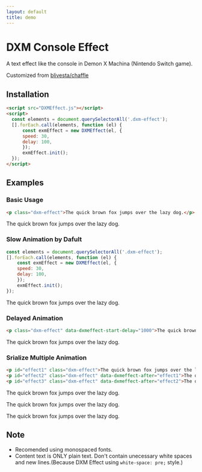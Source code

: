 ```yaml
---
layout: default
title: demo
---
```


<h1 class="dxm-effect">DXM Console Effect</h1>

<p class="dxm-effect">A text effect like the console in Demon X Machina (Nintendo Switch game).</p>

Customized from [blivesta/chaffle](https://github.com/blivesta/chaffle)

## Installation

```html
<script src="DXMEffect.js"></script>
<script>
  const elements = document.querySelectorAll('.dxm-effect');
  [].forEach.call(elements, function (el) {
      const exmEffect = new DXMEffect(el, { 
      speed: 30,
      delay: 100,
      });
      exmEffect.init();
  });
</script>
```

## Examples

### Basic Usage
```html
<p class="dxm-effect">The quick brown fox jumps over the lazy dog.</p>
```

<p class="dxm-effect">The quick brown fox jumps over the lazy dog.</p>

### Slow Animation by Dafult

```javascript
const elements = document.querySelectorAll('.dxm-effect');
[].forEach.call(elements, function (el) {
    const exmEffect = new DXMEffect(el, { 
    speed: 30,
    delay: 100,
    });
    exmEffect.init();
});
```

<p class="dxm-effect-slow">The quick brown fox jumps over the lazy dog.</p>

### Delayed Animation

```html
<p class="dxm-effect" data-dxmeffect-start-delay="1000">The quick brown fox jumps over the lazy dog.</p>
```

<p class="dxm-effect" data-dxmeffect-start-delay="1000">The quick brown fox jumps over the lazy dog.</p>

### Srialize Multiple Animation

```html
<p id="effect1" class="dxm-effect">The quick brown fox jumps over the lazy dog.</p>
<p id="effect2" class="dxm-effect" data-dxmeffect-after="effect1">The quick brown fox jumps over the lazy dog.</p>
<p id="effect3" class="dxm-effect" data-dxmeffect-after="effect2">The quick brown fox jumps over the lazy dog.</p>
```

<p id="effect1" class="dxm-effect">The quick brown fox jumps over the lazy dog.</p>
<p id="effect2" class="dxm-effect" data-dxmeffect-after="effect1">The quick brown fox jumps over the lazy dog.</p>
<p id="effect3" class="dxm-effect" data-dxmeffect-after="effect2">The quick brown fox jumps over the lazy dog.</p>

## Note
- Recomended using monospaced fonts.
- Content text is ONLY plain text. Don't contain unecessary white spaces and new lines.(Because DXM Effect using `white-space: pre;` style.)
